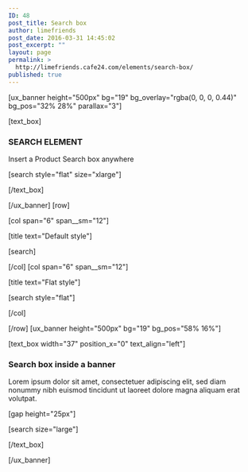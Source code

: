 ```yaml
---
ID: 48
post_title: Search box
author: limefriends
post_date: 2016-03-31 14:45:02
post_excerpt: ""
layout: page
permalink: >
  http://limefriends.cafe24.com/elements/search-box/
published: true
---
```

[ux_banner height="500px" bg="19" bg_overlay="rgba(0, 0, 0, 0.44)" bg_pos="32% 28%" parallax="3"]

[text_box]

<h3 class="uppercase"><strong>SEARCH ELEMENT</strong></h3>
<p class="lead">Insert a Product Search box anywhere</p>
[search style="flat" size="xlarge"]


[/text_box]

[/ux_banner]
[row]

[col span="6" span__sm="12"]

[title text="Default style"]

[search]


[/col]
[col span="6" span__sm="12"]

[title text="Flat style"]

[search style="flat"]


[/col]

[/row]
[ux_banner height="500px" bg="19" bg_pos="58% 16%"]

[text_box width="37" position_x="0" text_align="left"]

<h3 class="uppercase"><strong>Search box inside a banner</strong></h3>
<p>Lorem ipsum dolor sit amet, consectetuer adipiscing elit, sed diam nonummy nibh euismod tincidunt ut laoreet dolore magna aliquam erat volutpat.</p>
[gap height="25px"]

[search size="large"]


[/text_box]

[/ux_banner]